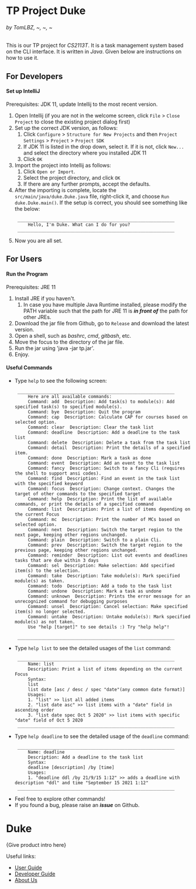 # TP Project Duke

###### by TomLBZ, ~, ~, ~

This is our TP project for *CS2113T*. It is a task management system based on the CLI interface. 
It is written in *Java*. Given below are instructions on how to use it.

## For Developers

#### Set up IntelliJ

Prerequisites: JDK 11, update Intellij to the most recent version.

1. Open Intellij (if you are not in the welcome screen, click `File` > `Close Project` to close the existing project dialog first)
1. Set up the correct JDK version, as follows:
   1. Click `Configure` > `Structure for New Projects` and then `Project Settings` > `Project` > `Project SDK`
   1. If JDK 11 is listed in the drop down, select it. If it is not, click `New...` and select the directory where you installed JDK 11
   1. Click `OK`
1. Import the project into Intellij as follows:
   1. Click `Open or Import`.
   1. Select the project directory, and click `OK`
   1. If there are any further prompts, accept the defaults.
1. After the importing is complete, locate the `src/main/java/duke.Duke.java` file, right-click it, and choose `Run duke.Duke.main()`. If the setup is correct, you should see something like the below:
   ```
    ____________________________________________________________
        Hello, I'm Duke. What can I do for you?
    ____________________________________________________________
   ```
1. Now you are all set.

## For Users

#### Run the Program

Prerequisites: JRE 11

1. Install JRE if you haven't.
   1. In case you have multiple Java Runtime installed, please modify the PATH variable such that 
   the path for JRE 11 is ***in front of*** the path for other JREs.
1. Download the jar file from Github, go to `Release` and download the latest version.
1. Open a shell, such as _bashrc_, _cmd_, _gitbash_, etc.
1. Move the focus to the directory of the jar file.
1. Run the jar using 'java -jar tp.jar'.
1. Enjoy.

#### Useful Commands

* Type `help` to see the following screen:
   ```
    ____________________________________________________________
        Here are all available commands:
        Command: add  Description: Add task(s) to module(s): Add specified task(s) to specified module(s).
        Command: bye  Description: Quit the program
        Command: cap  Description: Calculate CAP for courses based on selected option.
        Command: clear  Description: Clear the task list
        Command: deadline  Description: Add a deadline to the task list
        Command: delete  Description: Delete a task from the task list
        Command: detail  Description: Print the details of a specified item.
        Command: done  Description: Mark a task as done
        Command: event  Description: Add an event to the task list
        Command: fancy  Description: Switch to a fancy Cli (requires the shell to support ansi codes).
        Command: find  Description: Find an event in the task list with the specified keyword
        Command: focus  Description: Change context. Changes the target of other commands to the specified target
        Command: help  Description: Print the list of available commands, or print the details of a specified command
        Command: list  Description: Print a list of items depending on the current Focus
        Command: mc  Description: Print the number of MCs based on selected option.
        Command: next  Description: Switch the target region to the next page, keeping other regions unchanged.
        Command: plain  Description: Switch to a plain Cli.
        Command: prev  Description: Switch the target region to the previous page, keeping other regions unchanged.
        Command: reminder  Description: List out events and deadlines tasks that are due within 3 days
        Command: sel  Description: Make selection: Add specified item(s) to the selection.
        Command: take  Description: Take module(s): Mark specified module(s) as taken.
        Command: todo  Description: Add a todo to the task list
        Command: undone  Description: Mark a task as undone
        Command: unknown  Description: Prints the error message for an unrecognized command for debugging purposes
        Command: unsel  Description: Cancel selection: Make specified item(s) no longer selected.
        Command: untake  Description: Untake module(s): Mark specified module(s) as not taken.
        Use "help [target]" to see details :) Try "help help"!

    ____________________________________________________________
   ```
* Type `help list` to see the detailed usages of the `list` command:
   ```
    ____________________________________________________________
        Name: list
        Description: Print a list of items depending on the current Focus
        Syntax:
        list
        list date [asc / desc / spec "date"(any common date format)]
        Usages:
        1. "list" >> list all added items
        2. "list date asc" >> list items with a "date" field in ascending order
        3. "list date spec Oct 5 2020" >> list items with specific "date" field of Oct 5 2020
    ____________________________________________________________

   ```
* Type `help deadline` to see the detailed usage of the `deadline` command:
   ```
    ____________________________________________________________
        Name: deadline
        Description: Add a deadline to the task list
        Syntax:
        deadline [description] /by [time]
        Usages:
        1. "deadline ddl /by 21/9/15 1:12" >> adds a deadline with description "ddl" and time "September 15 2021 1:12"
    ____________________________________________________________
   ```
* Feel free to explore other commands!
* If you found a bug, please raise an ***issue*** on Github.


# Duke

{Give product intro here}

Useful links:
* [User Guide](UserGuide.md)
* [Developer Guide](DeveloperGuide.md)
* [About Us](AboutUs.md)
